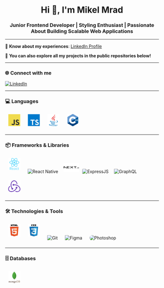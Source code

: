 <h1 align="center">Hi 👋, I'm Mikel Mrad</h1>
<h3 align="center">Junior Frontend Developer | Styling Enthusiast | Passionate About Building Scalable Web Applications</h3>

---

📄 **Know about my experiences**: [LinkedIn Profile](https://www.linkedin.com/in/mikel-mrad-71aa34301/)

🧠 **You can also explore all my projects in the public repositories below!**

---

### 🌐 Connect with me
<p align="left">
  <a href="https://linkedin.com/in/mikel-mrad-71aa34301/" target="_blank">
    <img src="https://raw.githubusercontent.com/rahuldkjain/github-profile-readme-generator/master/src/images/icons/Social/linked-in-alt.svg" alt="LinkedIn" height="30" width="40" style="margin-right:10px;" />
  </a>
</p>

---

### 💻 Languages
<p>
  <img src="https://raw.githubusercontent.com/devicons/devicon/master/icons/javascript/javascript-original.svg" alt="JavaScript" width="40" height="40" style="margin: 10px;" />
  <img src="https://raw.githubusercontent.com/devicons/devicon/master/icons/typescript/typescript-original.svg" alt="TypeScript" width="40" height="40" style="margin: 10px;" />
  <img src="https://raw.githubusercontent.com/devicons/devicon/master/icons/java/java-original.svg" alt="Java" width="40" height="40" style="margin: 10px;" />
  <img src="https://raw.githubusercontent.com/devicons/devicon/master/icons/cplusplus/cplusplus-original.svg" alt="C++" width="40" height="40" style="margin: 10px;" />
</p>

---

### 📦 Frameworks & Libraries
<p>
  <img src="https://raw.githubusercontent.com/devicons/devicon/master/icons/react/react-original-wordmark.svg" alt="React" width="40" height="40" style="margin: 10px;" />
  <img src="https://reactnative.dev/img/header_logo.svg" alt="React Native" width="40" height="40" style="margin: 10px;" />
  <img src="https://raw.githubusercontent.com/devicons/devicon/master/icons/nextjs/nextjs-original-wordmark.svg"
     alt="Next.js"
     width="50"
     height="30"
     style="padding:4px; border-radius:6px; background-image: url('https://via.placeholder.com/50x30/ffffff'); background-size: cover;" />
  <img src="https://raw.githubusercontent.com/MarioTerron/logo-images/master/logos/expressjs.png"
     alt="ExpressJS"
     width="50"
     height="30"
     style="padding:4px; border-radius:6px; background-image: url('https://via.placeholder.com/50x30/ffffff'); background-size: cover;" />
  <img src="https://www.vectorlogo.zone/logos/graphql/graphql-icon.svg" alt="GraphQL" width="40" height="40" style="margin: 10px;" />
  <img src="https://raw.githubusercontent.com/devicons/devicon/master/icons/redux/redux-original.svg" alt="Redux" width="40" height="40" style="margin: 10px;" />
</p>

---

### 🛠️ Technologies & Tools
<p>
  <img src="https://raw.githubusercontent.com/devicons/devicon/master/icons/html5/html5-original-wordmark.svg" alt="HTML5" width="40" height="40" style="margin: 10px;" />
  <img src="https://raw.githubusercontent.com/devicons/devicon/master/icons/css3/css3-original-wordmark.svg" alt="CSS3" width="40" height="40" style="margin: 10px;" />
  <img src="https://www.vectorlogo.zone/logos/git-scm/git-scm-icon.svg" alt="Git" width="40" height="40" style="margin: 10px;" />
  <img src="https://www.vectorlogo.zone/logos/figma/figma-icon.svg" alt="Figma" width="40" height="40" style="margin: 10px;" />
  <img src="https://upload.wikimedia.org/wikipedia/commons/a/af/Adobe_Photoshop_CC_icon.svg" alt="Photoshop" width="40" height="40" style="margin: 10px; background-color: white; border-radius: 8px;" />
</p>

---

### 🗄️ Databases
<p>
  <img src="https://raw.githubusercontent.com/devicons/devicon/master/icons/mongodb/mongodb-original-wordmark.svg" alt="MongoDB" width="40" height="40" style="margin: 10px;" />
</p>
